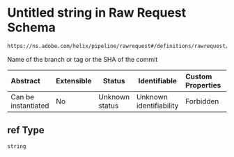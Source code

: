 # Untitled string in Raw Request Schema

```txt
https://ns.adobe.com/helix/pipeline/rawrequest#/definitions/rawrequest/properties/params/properties/ref
```

Name of the branch or tag or the SHA of the commit


| Abstract            | Extensible | Status         | Identifiable            | Custom Properties | Additional Properties | Access Restrictions | Defined In                                                                |
| :------------------ | ---------- | -------------- | ----------------------- | :---------------- | --------------------- | ------------------- | ------------------------------------------------------------------------- |
| Can be instantiated | No         | Unknown status | Unknown identifiability | Forbidden         | Allowed               | none                | [rawrequest.schema.json\*](rawrequest.schema.json "open original schema") |

## ref Type

`string`
